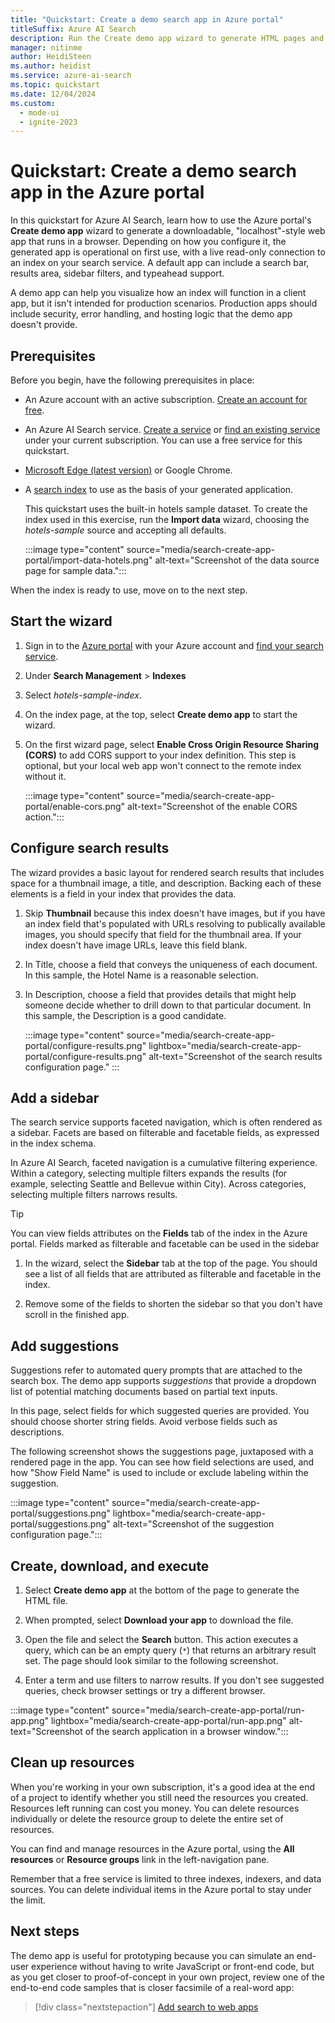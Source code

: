 ```yaml
---
title: "Quickstart: Create a demo search app in Azure portal"
titleSuffix: Azure AI Search
description: Run the Create demo app wizard to generate HTML pages and script for an operational web app. The page includes a search bar, results area, sidebar, and typeahead support.
manager: nitinme
author: HeidiSteen
ms.author: heidist
ms.service: azure-ai-search
ms.topic: quickstart
ms.date: 12/04/2024
ms.custom:
  - mode-ui
  - ignite-2023
---
```


# Quickstart: Create a demo search app in the Azure portal

In this quickstart for Azure AI Search, learn how to use the Azure portal's **Create demo app** wizard to generate a downloadable, "localhost"-style web app that runs in a browser. Depending on how you configure it, the generated app is operational on first use, with a live read-only connection to an index on your search service. A default app can include a search bar, results area, sidebar filters, and typeahead support.

A demo app can help you visualize how an index will function in a client app, but it isn't intended for production scenarios. Production apps should include security, error handling, and hosting logic that the demo app doesn't provide. 

## Prerequisites

Before you begin, have the following prerequisites in place:

+ An Azure account with an active subscription. [Create an account for free](https://azure.microsoft.com/free/).

+ An Azure AI Search service. [Create a service](search-create-service-portal.md) or [find an existing service](https://portal.azure.com/#blade/HubsExtension/BrowseResourceBlade/resourceType/Microsoft.Search%2FsearchServices) under your current subscription. You can use a free service for this quickstart. 

+ [Microsoft Edge (latest version)](https://www.microsoft.com/edge) or Google Chrome.

+ A [search index](search-what-is-an-index.md) to use as the basis of your generated application. 

  This quickstart uses the built-in hotels sample dataset. To create the index used in this exercise, run the **Import data** wizard, choosing the *hotels-sample* source and accepting all defaults.

  :::image type="content" source="media/search-create-app-portal/import-data-hotels.png" alt-text="Screenshot of the data source page for sample data.":::

When the index is ready to use, move on to the next step.

## Start the wizard

1. Sign in to the [Azure portal](https://portal.azure.com/) with your Azure account and [find your search service](https://portal.azure.com/#blade/HubsExtension/BrowseResourceBlade/resourceType/Microsoft.Search%2FsearchServices).

1. Under **Search Management** > **Indexes**

1. Select *hotels-sample-index*.

1. On the index page, at the top, select **Create demo app** to start the wizard.

1. On the first wizard page, select **Enable Cross Origin Resource Sharing (CORS)** to add CORS support to your index definition. This step is optional, but your local web app won't connect to the remote index without it.

   :::image type="content" source="media/search-create-app-portal/enable-cors.png" alt-text="Screenshot of the enable CORS action.":::

## Configure search results

The wizard provides a basic layout for rendered search results that includes space for a thumbnail image, a title, and description. Backing each of these elements is a field in your index that provides the data.

1. Skip **Thumbnail** because this index doesn't have images, but if you have an index field that's populated with URLs resolving to publically available images, you should specify that field for the thumbnail area. If your index doesn't have image URLs, leave this field blank.

1. In Title, choose a field that conveys the uniqueness of each document. In this sample, the Hotel Name is a reasonable selection.

1. In Description, choose a field that provides details that might help someone decide whether to drill down to that particular document. In this sample, the Description is a good candidate.

   :::image type="content" source="media/search-create-app-portal/configure-results.png" lightbox="media/search-create-app-portal/configure-results.png" alt-text="Screenshot of the search results configuration page." :::

## Add a sidebar

The search service supports faceted navigation, which is often rendered as a sidebar. Facets are based on filterable and facetable fields, as expressed in the index schema.

In Azure AI Search, faceted navigation is a cumulative filtering experience. Within a category, selecting multiple filters expands the results (for example, selecting Seattle and Bellevue within City). Across categories, selecting multiple filters narrows results.

> [!TIP]
> You can view fields attributes on the **Fields** tab of the index in the Azure portal. Fields marked as filterable and facetable can be used in the sidebar

1. In the wizard, select the **Sidebar** tab at the top of the page. You should see a list of all fields that are attributed as filterable and facetable in the index.

1. Remove some of the fields to shorten the sidebar so that you don't have scroll in the finished app.

## Add suggestions

Suggestions refer to automated query prompts that are attached to the search box. The demo app supports *suggestions* that provide a dropdown list of potential matching documents based on partial text inputs.

In this page, select fields for which suggested queries are provided. You should choose shorter string fields. Avoid verbose fields such as descriptions. 

The following screenshot shows the suggestions page, juxtaposed with a rendered page in the app. You can see how field selections are used, and how "Show Field Name" is used to include or exclude labeling within the suggestion.

:::image type="content" source="media/search-create-app-portal/suggestions.png" lightbox="media/search-create-app-portal/suggestions.png" alt-text="Screenshot of the suggestion configuration page.":::

## Create, download, and execute

1. Select **Create demo app** at the bottom of the page to generate the HTML file.

1. When prompted, select **Download your app** to download the file.

1. Open the file and select the **Search** button. This action executes a query, which can be an empty query (`*`) that returns an arbitrary result set. The page should look similar to the following screenshot. 

1. Enter a term and use filters to narrow results. If you don't see suggested queries, check browser settings or try a different browser.

:::image type="content" source="media/search-create-app-portal/run-app.png" lightbox="media/search-create-app-portal/run-app.png" alt-text="Screenshot of the search application in a browser window.":::

## Clean up resources

When you're working in your own subscription, it's a good idea at the end of a project to identify whether you still need the resources you created. Resources left running can cost you money. You can delete resources individually or delete the resource group to delete the entire set of resources.

You can find and manage resources in the Azure portal, using the **All resources** or **Resource groups** link in the left-navigation pane.

Remember that a free service is limited to three indexes, indexers, and data sources. You can delete individual items in the Azure portal to stay under the limit. 

## Next steps

The demo app is useful for prototyping because you can simulate an end-user experience without having to write JavaScript or front-end code, but as you get closer to proof-of-concept in your own project, review one of the end-to-end code samples that is closer facsimile of a real-word app:

> [!div class="nextstepaction"]
> [Add search to web apps](tutorial-csharp-overview.md)
